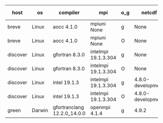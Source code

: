 

| host     | os       | compiler                              | mpi                      | o_g        | netcdf        | build       | u_pass          | u_fail          | s_pass            | s_fail            | e_pass             | e_fail             | nuopc_pass       | nuopc_fail       | artifacts link          |
|----------|----------|---------------------------------------|--------------------------|------------|---------------|-------------|-----------------|-----------------|-------------------|-------------------|--------------------|--------------------|------------------|------------------|-------------------------|
| breve | Linux | aocc 4.1.0 | mpiuni None  | g | None  | PASS | None | None | None | None | None | None | None | None | <a href="https://github.com/esmf-org/esmf-test-artifacts/tree/c91252c60c87fb2145b21a2c1d8d8f74c8c0bcb1/nrl_work-esmx/aocc/4.1.0/g/mpiuni/None" target="_blank">c91252c</a> | 
| breve | Linux | aocc 4.1.0 | mpiuni None  | O | None  | PASS | 12500 | 26 | 8 | 0 | 44 | 0 | None | None | <a href="https://github.com/esmf-org/esmf-test-artifacts/tree/7522505220407f26a4e09bae9b81daa58ca6c09a/nrl_work-esmx/aocc/4.1.0/O/mpiuni/None" target="_blank">7522505</a> | 
| discover | Linux | gfortran 8.3.0 | intelmpi 19.1.3.304  | g | None  | PASS | None | None | None | None | None | None | None | None | <a href="https://github.com/esmf-org/esmf-test-artifacts/tree/a36365dbb0eeb787f66c667fcb654b9b8afdbe1a/nrl_work-esmx/gfortran/8.3.0/g/intelmpi/19.1.3.304" target="_blank">a36365d</a> | 
| discover | Linux | gfortran 8.3.0 | intelmpi 19.1.3.304  | O | None  | PASS | None | None | None | None | None | None | None | None | <a href="https://github.com/esmf-org/esmf-test-artifacts/tree/22fafb7fcaa5bc1be841bf557d770b9d02575f12/nrl_work-esmx/gfortran/8.3.0/O/intelmpi/19.1.3.304" target="_blank">22fafb7</a> | 
| discover | Linux | intel 19.1.3 | intelmpi 19.1.3.304  | g | 4.8.0-development  | PASS | None | None | None | None | None | None | None | None | <a href="https://github.com/esmf-org/esmf-test-artifacts/tree/cc16dfbdb18f1e4d03a08f9333a3039ee7e6eeaa/nrl_work-esmx/intel/19.1.3/g/intelmpi/19.1.3.304" target="_blank">cc16dfb</a> | 
| discover | Linux | intel 19.1.3 | intelmpi 19.1.3.304  | O | 4.8.0-development  | PASS | None | None | None | None | None | None | None | None | <a href="https://github.com/esmf-org/esmf-test-artifacts/tree/7f680d837e3a898e1947a5538a619025de7bff0c/nrl_work-esmx/intel/19.1.3/O/intelmpi/19.1.3.304" target="_blank">7f680d8</a> | 
| green | Darwin | gfortranclang 12.2.0_14.0.0 | openmpi 4.1.4  | g | 4.9.2  | PASS | None | None | None | None | None | None | None | None | <a href="https://github.com/esmf-org/esmf-test-artifacts/tree/a356ba525e30a23b43f930966aba616282e81375/nrl_work-esmx/gfortranclang/12.2.0_14.0.0/g/openmpi/4.1.4" target="_blank">a356ba5</a> | 
